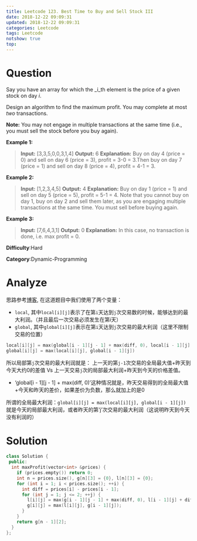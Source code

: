 ```yaml
---
title: Leetcode 123. Best Time to Buy and Sell Stock III
date: 2018-12-22 09:09:31
updated: 2018-12-22 09:09:31
categories: Leetcode
tags: Leetcode
notshow: true
top:
---
```


# Question

Say you have an array for which the  _i_th  element is the price of a given stock on day  _i_.

Design an algorithm to find the maximum profit. You may complete at most  _two_  transactions.

**Note:** You may not engage in multiple transactions at the same time (i.e., you must sell the stock before you buy again).

**Example 1:**

> **Input:** [3,3,5,0,0,3,1,4]
> **Output:** 6
> **Explanation:** Buy on day 4 (price = 0) and sell on day 6 (price = 3), profit = 3-0 = 3.Then buy on day 7 (price = 1) and sell on day 8 (price = 4), profit = 4-1 = 3.

**Example 2:**

> **Input:** [1,2,3,4,5]
> **Output:** 4
> **Explanation:** Buy on day 1 (price = 1) and sell on day 5 (price = 5), profit = 5-1 = 4. Note that you cannot buy on day 1, buy on day 2 and sell them later, as you are engaging multiple transactions at the same time. You must sell before buying again.

**Example 3:**

> **Input:** [7,6,4,3,1]
> **Output:** 0
> **Explanation:** In this case, no transaction is done, i.e. max profit = 0.

**Difficulty**:Hard

**Category**:Dynamic-Programming

<!-- more -->

# Analyze

思路参考[博客](http://www.cnblogs.com/grandyang/p/4281975.html), 在这道题目中我们使用了两个变量：

- `local`, 其中`local[i][j]`表示了在第`i`天达到`j`次交易数的时候，能够达到的最大利润。（并且最后一次交易必须发生在第i天）
- `global`, 其中`global[i][j]`表示在第`i`天达到`j`次交易的最大利润（这里不限制交易的位置）

```cpp
local[i][j] = max(global[i - 1][j - 1] + max(diff, 0), local[i - 1][j] + diff)
global[i][j] = max(local[i][j], global[i - 1][j])
```

所以局部第`j`次交易的最大利润就是： 上一天的第`j-1`次交易的全局最大值+昨天到今天大约0的差值 Vs 上一天交易`j`次的局部最大利润+昨天到今天的价格差值。

- ‘global[i - 1][j - 1] + max(diff, 0)’这种情况就是，昨天交易得到的全局最大值+今天和昨天的差价，如果差价为负数，那么就加上的是0

所谓的全局最大利润：`global[i][j] = max(local[i][j], global[i - 1][j])`就是今天的局部最大利润，或者昨天的第‘j’次交易的最大利润（这说明昨天到今天没有利润的）

# Solution

```cpp
class Solution {
 public:
  int maxProfit(vector<int> &prices) {
    if (prices.empty()) return 0;
    int n = prices.size(), g[n][3] = {0}, l[n][3] = {0};
    for (int i = 1; i < prices.size(); ++i) {
      int diff = prices[i] - prices[i - 1];
      for (int j = 1; j <= 2; ++j) {
        l[i][j] = max(g[i - 1][j - 1] + max(diff, 0), l[i - 1][j] + diff);
        g[i][j] = max(l[i][j], g[i - 1][j]);
      }
    }
    return g[n - 1][2];
  }
};
```

<!-- TODO: 
1. There is a way to record the different the positation the first buy the stock.

-->